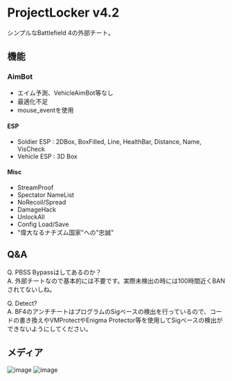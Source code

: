 # ProjectLocker v4.2
シンプルなBattlefield 4の外部チート。  

## 機能
### AimBot
* エイム予測、VehicleAimBot等なし
* 最適化不足
* mouse_eventを使用
#### ESP
* Soldier ESP : 2DBox, BoxFilled, Line, HealthBar, Distance, Name, VisCheck
* Vehicle ESP : 3D Box
#### Misc
* StreamProof
* Spectator NameList
* NoRecoil/Spread
* DamageHack
* UnlockAll
* Config Load/Save
* "偉大なるナチズム国家"への"忠誠"

## Q&A
Q. PBSS Bypassはしてあるのか？  
A. 外部チートなので基本的には不要です。実際未検出の時には100時間近くBANされてないしね。

Q. Detect?  
A. BF4のアンチチートはプログラムのSigベースの検出を行っているので、コードの書き換えやVMProtectやEnigma Protector等を使用してSigベースの検出ができないようにしてください。  

## メディア
![image](https://github.com/TheKawaiiNeko/BF4-External/assets/159750768/1ae0bf8b-decd-493a-afc6-704e0cf6a2ef)
![image](https://github.com/TheKawaiiNeko/BF4-External/assets/159750768/9f3e069e-572f-4695-8e1b-8409fae52f05)
